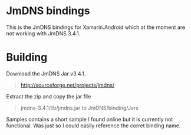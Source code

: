 JmDNS bindings
===============

This is the JmDNS bindings for Xamarin.Android which at the moment are not working with JmDNS 3.4.1.

Building
========

Download the JmDNS Jar v3.4.1.
> http://sourceforge.net/projects/jmdns/


Extract the zip and copy the jar file
> jmdns-3.4.1/lib/jmdns.jar
to
> JmDNS/binding/Jars


Samples contains a short sample I found online but it is currently not functional. Was just so I could easily reference the corret binding name.
